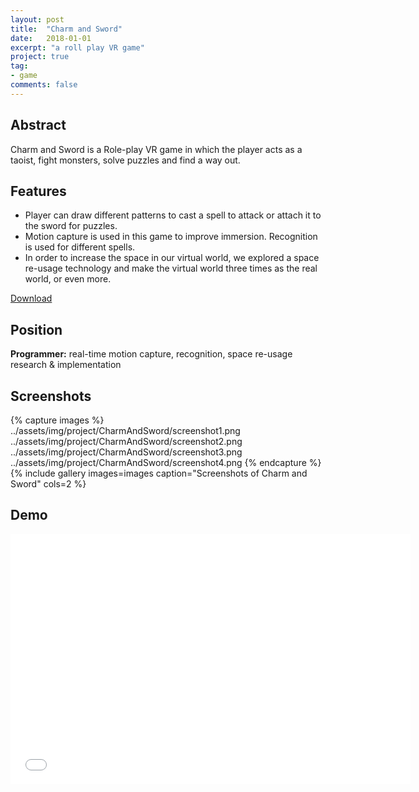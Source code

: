 ```yaml
---
layout: post
title:  "Charm and Sword"
date:   2018-01-01
excerpt: "a roll play VR game"
project: true
tag:
- game 
comments: false
---
```

 
## Abstract
Charm and Sword is a Role-play VR game in which the player acts as a taoist, fight monsters, solve puzzles and find a way out.

## Features
* Player can draw different patterns to cast a spell to attack or attach it to the sword for puzzles.
* Motion capture is used in this game to improve immersion. Recognition is used for different spells.
* In order to increase the space in our virtual world, we explored a space re-usage technology and make the virtual world three times as the real world, or even more.
     
<div markdown="0"><a href="https://drive.google.com/open?id=0B_akpSo3hCg4cW45V21nZ3QtbGM" class="btn btn-info">Download</a></div>

## Position

<b>Programmer:</b> real-time motion capture, recognition, space re-usage research & implementation

## Screenshots

{% capture images %}
    ../assets/img/project/CharmAndSword/screenshot1.png
    ../assets/img/project/CharmAndSword/screenshot2.png
    ../assets/img/project/CharmAndSword/screenshot3.png
    ../assets/img/project/CharmAndSword/screenshot4.png
{% endcapture %}
{% include gallery images=images caption="Screenshots of Charm and Sword" cols=2 %}

## Demo
<iframe width="640" height="400" src="../assets/img/project/CharmAndSword/demo.mp4" frameborder="0"> </iframe>
